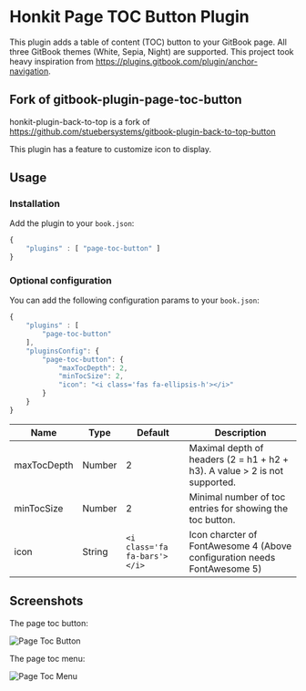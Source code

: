 # Honkit Page TOC Button Plugin

This plugin adds a table of content (TOC) button to your GitBook page. All three GitBook themes (White, Sepia, Night) are supported. This project took heavy inspiration from https://plugins.gitbook.com/plugin/anchor-navigation.

## Fork of gitbook-plugin-page-toc-button

honkit-plugin-back-to-top is a fork of https://github.com/stuebersystems/gitbook-plugin-back-to-top-button

This plugin has a feature to customize icon to display.

## Usage

### Installation

Add the plugin to your `book.json`:

```js
{
	"plugins" : [ "page-toc-button" ]
}		
```

### Optional configuration

You can add the following configuration params to your `book.json`:

```js
{
	"plugins" : [ 
		"page-toc-button" 
	],
	"pluginsConfig": {
		"page-toc-button": {
			"maxTocDepth": 2,
			"minTocSize": 2,
            "icon": "<i class='fas fa-ellipsis-h'></i>"  
   		}
	}
}			
```

Name        | Type    | Default | Description 
----------- | ------- | ------- | ------------
maxTocDepth | Number  |       2 | Maximal depth of headers (2 = h1 + h2 + h3). A value > 2 is not supported.
minTocSize  | Number  |       2 | Minimal number of toc entries for showing the toc button.
icon        | String  |<code>&lt;i class='fa fa-bars'&gt;&lt;/i&gt; | Icon charcter of FontAwesome 4 (Above configuration needs FontAwesome 5)

## Screenshots

The page toc button:

![Page Toc Button](https://raw.githubusercontent.com/stuebersystems/gitbook-plugin-page-toc-button/master/screenshot1.png)

The page toc menu:

![Page Toc Menu](https://raw.githubusercontent.com/stuebersystems/gitbook-plugin-page-toc-button/master/screenshot2.png)
